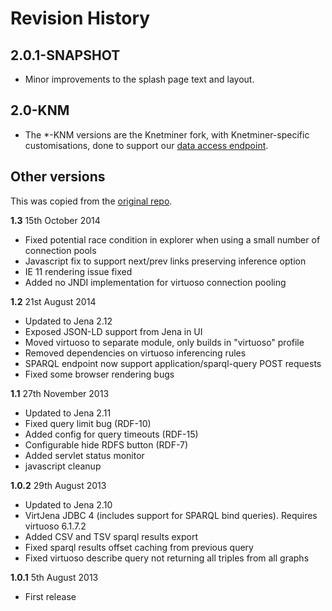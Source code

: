 # Revision History

## 2.0.1-SNAPSHOT
* Minor improvements to the splash page text and layout.

## 2.0-KNM
* The *-KNM versions are the Knetminer fork, with Knetminer-specific customisations, done to support our [data access endpoint][10].

[10]: https://knetminer.com/data


## Other versions

This was copied from the [original repo](https://github.com/EBISPOT/lodestar).

**1.3**  15th October 2014
* Fixed potential race condition in explorer when using a small number of connection pools
* Javascript fix to support next/prev links preserving inference option
* IE 11 rendering issue fixed
* Added no JNDI implementation for virtuoso connection pooling

**1.2**  21st August 2014
* Updated to Jena 2.12
* Exposed JSON-LD support from Jena in UI 
* Moved virtuoso to separate module, only builds in "virtuoso" profile
* Removed dependencies on virtuoso inferencing rules
* SPARQL endpoint now support application/sparql-query POST requests 
* Fixed some browser rendering bugs 

**1.1** 27th November 2013	
* Updated to Jena 2.11
* Fixed query limit bug (RDF-10)
* Added config for query timeouts (RDF-15)
* Configurable hide RDFS button (RDF-7)
* Added servlet status monitor
* javascript cleanup

**1.0.2** 29th August 2013	
* Updated to Jena 2.10
* VirtJena JDBC 4 (includes support for SPARQL bind queries). Requires virtuoso 6.1.7.2
* Added CSV and TSV sparql results export
* Fixed sparql results offset caching from previous query
* Fixed virtuoso describe query not returning all triples from all graphs

**1.0.1** 5th August 2013
* First release
